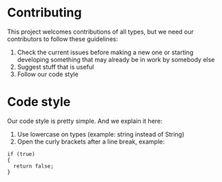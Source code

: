   # Contributing
This project welcomes contributions of all types, but we need our contributors to follow these guidelines:
1. Check the current issues before making a new one or starting developing something that may already be in work by somebody else
2. Suggest stuff that is useful
3. Follow our code style

# Code style
Our code style is pretty simple. And we explain it here:
1. Use lowercase on types (example: string instead of String)
2. Open the curly brackets after a line break, example:
```
if (true)
{
  return false;
}
```

